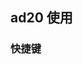 <script setup>
import tableUtils from "../componts/tableUtils.vue"
import excleToData from "../componts/excleToData.vue"

import {tableData_1} from "../utilsData.js" // AD 20 快捷键数据
</script>

<excleToData/>


## ad20 使用
### 快捷键
<tableUtils :tableData_props="tableData_1"/>

